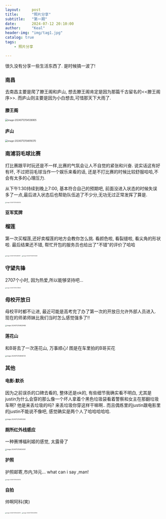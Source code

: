 ```yaml
---
layout:     post
title:      "照片分享"
subtitle:   "第一期"
date:       2024-07-12 20:10:00
author:     "Keal"
header-img: "img/tag1.jpg"
catalog: true
tags:
    - 照片分享

---
```


很久没有分享一些生活东西了. 是时候搞一波了!

### 南昌

去南昌主要是爬了滕王阁和庐山, 想去滕王阁肯定是因为那篇千古留名的<<滕王阁序>>. 而庐山则主要是因为小白想去,可惜那天下大雨了.

#### 滕王阁

<img src="https://raw.githubusercontent.com/kneed/typora_img_respository/main/typora/202407121545174.png" alt="image-20240712154536905" style="zoom:50%;" />

#### 庐山

<img src="https://raw.githubusercontent.com/kneed/typora_img_respository/main/typora/202407121546829.png" alt="image-20240712154618370" style="zoom:50%;" />

### 南浦羽毛球比赛

打比赛跟平时玩还是不一样,比赛的气氛会让人不自觉的紧张和兴奋. 说实话这有好有坏, 不过把羽毛球当作一个娱乐来看的话, 还是不打比赛的时候比较舒服哈哈,不会有太多的心理压力.

从下午1:30持续到晚上7:00, 基本符合自己的预期吧, 前面没进入状态的时候失误多了一点,最后进入状态后也帮助队伍追了不少分,无功无过正常发挥了算是.

<img src="https://raw.githubusercontent.com/kneed/typora_img_respository/main/typora/202407121546987.png" alt="image-20240712154634255" style="zoom: 25%;" />

#### 亚军奖牌

### 榴莲

第一次买榴莲,还好卖榴莲的地方会教你怎么挑. 看颜色啦, 看裂缝啦, 看尖角的形状啦. 最后结果还不错, 帮忙开包的服务员也给出了"不错"的评价了哈哈

<img src="https://raw.githubusercontent.com/kneed/typora_img_respository/main/typora/202407121547310.png" alt="image-20240712154654167" style="zoom:25%;" />

<img src="https://raw.githubusercontent.com/kneed/typora_img_respository/main/typora/202407121547805.png" alt="image-20240712154705548" style="zoom:25%;" />

### 守望先锋

2707个小时, 因为热爱,所以能够坚持吧...

<img src="https://raw.githubusercontent.com/kneed/typora_img_respository/main/typora/202407121547411.png" alt="image-20240712154728640" style="zoom:25%;" />

### 母校开放日

母校平时都不让进, 最近可能是高考完了办了第一次的开放日允许外部人员进入. 现在的师弟师妹比我们当时怎么感觉强多了!!

<img src="https://raw.githubusercontent.com/kneed/typora_img_respository/main/typora/202407121548084.png" alt="image-20240712154829496" style="zoom:33%;" />

#### 莲花山

和B哥去了一次莲花山, 万事顺心! 图是在车里拍的B哥买花

<img src="https://raw.githubusercontent.com/kneed/typora_img_respository/main/typora/202407121548138.png" alt="image-20240712154846725" style="zoom:33%;" />

### 其他

#### 电影:默杀

因为之前误杀的口碑去看的, 整体还是ok的, 有些细节我确实看不明白, 尤其是justin为什么会穿的那么像一个坏人拿着个黑色垃圾袋看着警察和女主在那翻垃圾车啊? 他是来丢垃圾的吗? 来丢垃圾你穿这样干嘛啊.. 而且偶练里的justin跟电影里的justin不能说不像吧, 感觉确实是两个人了哈哈哈哈哈.

<img src="https://raw.githubusercontent.com/kneed/typora_img_respository/main/typora/202407121549167.png" alt="image-20240712154916366" style="zoom:33%;" />

#### 厕所红外线感应

一种赛博福利姬的感觉, 太露骨了

<img src="https://raw.githubusercontent.com/kneed/typora_img_respository/main/typora/202407121549008.png" alt="image-20240712154934361" style="zoom:33%;" />

#### 护照

护照邮寄,市内,18元... what can i say ,man!

<img src="https://raw.githubusercontent.com/kneed/typora_img_respository/main/typora/202407121550348.png" alt="image-20240712155005374" style="zoom:25%;" />

#### 自拍

帅啊阿科(笑)

<img src="https://raw.githubusercontent.com/kneed/typora_img_respository/main/typora/202407121550839.png" alt="image-20240712155022575" style="zoom:25%;" />





<img src="https://raw.githubusercontent.com/kneed/typora_img_respository/main/typora/202407121551809.png" alt="image-20240712155036165" style="zoom:25%;" />